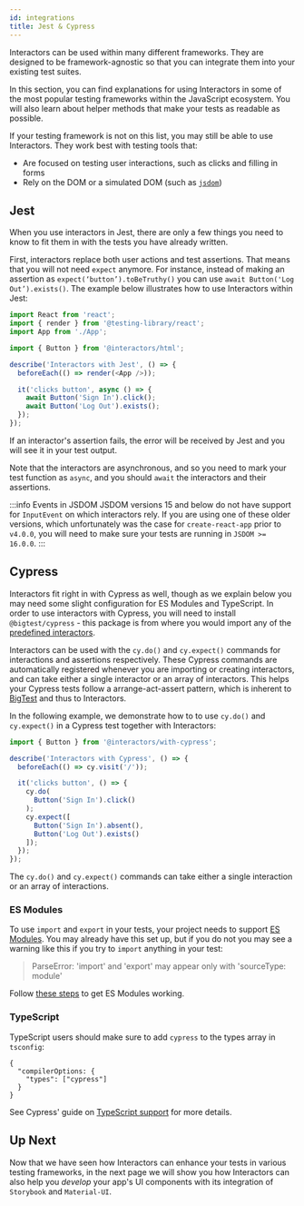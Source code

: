 ```yaml
---
id: integrations
title: Jest & Cypress
---
```


Interactors can be used within many different frameworks. They are designed to be framework-agnostic so that you can integrate them into your existing test suites.

In this section, you can find explanations for using Interactors in some of the most popular testing frameworks within the JavaScript ecosystem. You will also learn about helper methods that make your tests as readable as possible.

If your testing framework is not on this list, you may still be able to use Interactors. They work best with testing tools that:

- Are focused on testing user interactions, such as clicks and filling in forms
- Rely on the DOM or a simulated DOM (such as [`jsdom`](https://github.com/jsdom/jsdom))

## Jest

When you use interactors in Jest, there are only a few things you need to know to fit them in with the tests you have already written.

First, interactors replace both user actions and test assertions. That means that you will not need `expect` anymore. For instance, instead of making an assertion as `expect(‘button’).toBeTruthy()`  you can use `await Button('Log Out’).exists()`. The example below illustrates how to use Interactors within Jest:

```js
import React from 'react';
import { render } from '@testing-library/react';
import App from './App';

import { Button } from '@interactors/html';

describe('Interactors with Jest', () => {
  beforeEach(() => render(<App />));

  it('clicks button', async () => {
    await Button('Sign In').click();
    await Button('Log Out').exists();
  });
});
```

If an interactor's assertion fails, the error will be received by Jest and you will see it in your test output.

Note that the interactors are asynchronous, and so you need to mark your test function as `async`, and you should `await` the interactors and their assertions.

:::info Events in JSDOM
JSDOM versions 15 and below do not have support for `InputEvent` on which interactors rely. If you are using one of these older versions, which unfortunately was the case for `create-react-app` prior to `v4.0.0`, you will need to make sure your tests are running in `JSDOM >= 16.0.0`.
:::

## Cypress

Interactors fit right in with Cypress as well, though as we explain below you may need some slight configuration for ES Modules and TypeScript. In order to use interactors with Cypress, you will need to install `@bigtest/cypress` - this package is from where you would import any of the [predefined interactors](/docs/interactors/predefined-interactors).

Interactors can be used with the `cy.do()` and `cy.expect()` commands for interactions and assertions respectively. These Cypress commands are automatically registered whenever you are importing or creating interactors, and can take either a single interactor or an array of interactors. This helps your Cypress tests follow a arrange-act-assert pattern, which is inherent to [BigTest](/docs/platform/architecture) and thus to Interactors.

In the following example, we demonstrate how to to use `cy.do()` and `cy.expect()` in a Cypress test together with Interactors:

```js
import { Button } from '@interactors/with-cypress';

describe('Interactors with Cypress', () => {
  beforeEach(() => cy.visit('/'));

  it('clicks button', () => {
    cy.do(
      Button('Sign In').click()
    );
    cy.expect([
      Button('Sign In').absent(),
      Button('Log Out').exists()
    ]);
  });
});
```

The `cy.do()` and `cy.expect()` commands can take either a single interaction or an array of interactions.

### ES Modules

To use `import` and `export` in your tests, your project needs to support [ES Modules](https://developer.mozilla.org/en-US/docs/Web/JavaScript/Guide/Modules). You may already have this set up, but if you do not you may see a warning like this if you try to `import` anything in your test:

> ParseError: 'import' and 'export' may appear only with 'sourceType: module'

Follow [these steps](https://github.com/cypress-io/cypress/tree/master/npm/webpack-preprocessor#cypress-webpack-preprocessor) to get ES Modules working.

### TypeScript

TypeScript users should make sure to add `cypress` to the types array in `tsconfig`:
```
{
  "compilerOptions: {
    "types": ["cypress"]
  }
}
```
See Cypress' guide on [TypeScript support](https://docs.cypress.io/guides/tooling/typescript-support.html#Configure-tsconfig-json) for more details.

## Up Next

Now that we have seen how Interactors can enhance your tests in various testing frameworks, in the next page we will show you how Interactors can also help you _develop_ your app's UI components with its integration of `Storybook` and `Material-UI`.
